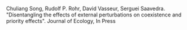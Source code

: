 Chuliang Song, Rudolf P. Rohr, David Vasseur, Serguei Saavedra. "Disentangling the effects of external perturbations on coexistence and priority effects". Journal of Ecology, In Press
